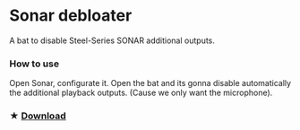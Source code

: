 # Sonar debloater
A bat to disable Steel-Series SONAR additional outputs.

### How to use
Open Sonar, configurate it.
Open the bat and its gonna disable automatically the additional playback outputs.
(Cause we only want the microphone).

### ★ [Download](https://github.com/gzmatte/sonar/releases/download/1/Sonar.bat)
